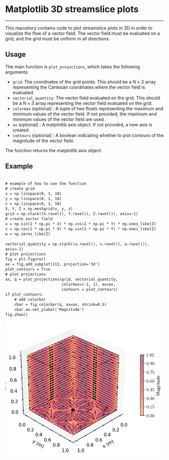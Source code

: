 # Matplotlib 3D streamslice plots

____

This repository contains code to plot streamslice plots in 3D in order
to visualize the flow of a vector field. The vector field must be evaluated
on a grid, and the grid must be uniform in all directions. 

## Usage

The main function is `plot_projections`, which takes the following arguments:

* `grid`: The coordinates of the grid points. This should be a $N \times 3$ array
representing the Cartesian coordinates where the vector field is evaluated.
* `vectorial_quantity`: The vector field evaluated on the grid. This should be a $N \times 3$ array
representing the vector field evaluated on the grid.
* `colormax` (optional) : A tuple of two floats representing the maximum and minimum values of the vector field. 
If not provided, the maximum and minimum values of the vector field are used.
* `ax` (optional) : A matplotlib axis object. If not provided, a new axis is created.
* `contours` (optional) : A boolean indicating whether to plot contours of the magnitude of the vector field.

The function returns the matplotlib axis object.

## Example

```

# example of how to use the function
# create grid
x = np.linspace(0, 1, 10)
y = np.linspace(0, 1, 10)
z = np.linspace(0, 1, 10)
X, Y, Z = np.meshgrid(x, y, z)
grid = np.stack((X.ravel(), Y.ravel(), Z.ravel()), axis=-1)
# create vector field
u = np.sin(2 * np.pi * X) * np.cos(2 * np.pi * Y) * np.ones_like(Z)
v = np.cos(2 * np.pi * X) * np.sin(2 * np.pi * Y) * np.ones_like(Z)
w = np.zeros_like(Z)

vectorial_quantity = np.stack((u.ravel(), v.ravel(), w.ravel()), axis=-1)
# plot projections
fig = plt.figure()
ax = fig.add_subplot(111, projection='3d')
plot_contours = True
# plot projections
ax, q = plot_projections(grid, vectorial_quantity,
                         colormax=(-1, 1), ax=ax,
                         contours = plot_contours)
if plot_contours:
    # add colorbar
    cbar = fig.colorbar(q, ax=ax, shrink=0.5)
    cbar.ax.set_ylabel('Magnitude')
fig.show()
```
  
![Example plot with contour of magnitude](projections_contours.png)



